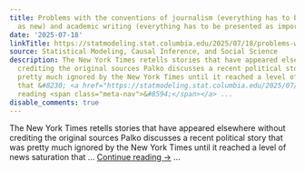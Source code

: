 ```yaml
---
title: Problems with the conventions of journalism (everything has to be presented
  as new) and academic writing (everything has to be presented as important)
date: '2025-07-18'
linkTitle: https://statmodeling.stat.columbia.edu/2025/07/18/problems-with-the-conventions-of-journalism-everything-has-to-be-presented-as-new-and-academic-writing-everything-has-to-be-presented-as-important/
source: Statistical Modeling, Causal Inference, and Social Science
description: The New York Times retells stories that have appeared elsewhere without
  crediting the original sources Palko discusses a recent political story that was
  pretty much ignored by the New York Times until it reached a level of news saturation
  that &#8230; <a href="https://statmodeling.stat.columbia.edu/2025/07/18/problems-with-the-conventions-of-journalism-everything-has-to-be-presented-as-new-and-academic-writing-everything-has-to-be-presented-as-important/">Continue
  reading <span class="meta-nav">&#8594;</span></a> ...
disable_comments: true
---
```

The New York Times retells stories that have appeared elsewhere without crediting the original sources Palko discusses a recent political story that was pretty much ignored by the New York Times until it reached a level of news saturation that &#8230; <a href="https://statmodeling.stat.columbia.edu/2025/07/18/problems-with-the-conventions-of-journalism-everything-has-to-be-presented-as-new-and-academic-writing-everything-has-to-be-presented-as-important/">Continue reading <span class="meta-nav">&#8594;</span></a> ...